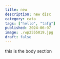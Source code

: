 ```yaml
---
title: new
description: new disc
category: cata
tags: ["hello", "tafg"]
published: 2024-06-07
image: ./wp2555019.jpg
draft: false
---
```

t﻿his is the body  section